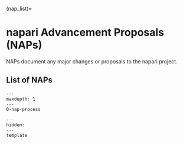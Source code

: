 (nap_list)=
# napari Advancement Proposals (NAPs)

NAPs document any major changes or proposals to the napari project.

## List of NAPs

```{toctree}
---
maxdepth: 1
---
0-nap-process
```

```{toctree}
---
hidden:
---
template
```
